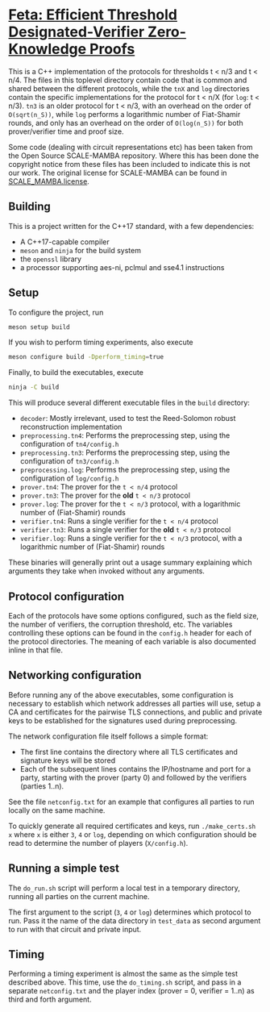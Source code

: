 # [Feta: Efficient Threshold Designated-Verifier Zero-Knowledge Proofs](https://eprint.iacr.org/2022/082)

This is a C++ implementation of the protocols for thresholds t < n/3 and t < n/4. 
The files in this toplevel directory contain code that is common and shared between 
the different protocols, while the `tnX` and `log` directories contain the specific implementations 
for the protocol for t < n/X (for `log`: t < n/3).
`tn3` is an older protocol for t < n/3, with an overhead on the order of `O(sqrt(n_S))`,
while `log` performs a logarithmic number of Fiat-Shamir rounds, and only has an overhead
on the order of `O(log(n_S))` for both prover/verifier time and proof size.

Some code (dealing with circuit representations etc) has been taken from the Open Source 
SCALE-MAMBA repository. Where this has been done the copyright notice from these files 
has been included to indicate this is not our work.
The original license for SCALE-MAMBA can be found in [SCALE_MAMBA.license](./SCALE_MAMBA.license).

## Building

This is a project written for the C++17 standard, with a few dependencies:

- A C++17-capable compiler
- `meson` and `ninja` for the build system
- the `openssl` library
- a processor supporting aes-ni, pclmul and sse4.1 instructions

## Setup

To configure the project, run

```sh
meson setup build
```

If you wish to perform timing experiments, also execute

```sh
meson configure build -Dperform_timing=true
```

Finally, to build the executables, execute

```sh
ninja -C build
```

This will produce several different executable files in the `build` directory:

- `decoder`: Mostly irrelevant, used to test the Reed-Solomon robust reconstruction implementation
- `preprocessing.tn4`: Performs the preprocessing step, using the configuration of `tn4/config.h`
- `preprocessing.tn3`: Performs the preprocessing step, using the configuration of `tn3/config.h`
- `preprocessing.log`: Performs the preprocessing step, using the configuration of `log/config.h`
- `prover.tn4`: The prover for the `t < n/4` protocol
- `prover.tn3`: The prover for the **old** `t < n/3` protocol
- `prover.log`: The prover for the `t < n/3` protocol, with a logarithmic number of (Fiat-Shamir) rounds
- `verifier.tn4`: Runs a single verifier for the `t < n/4` protocol
- `verifier.tn3`: Runs a single verifier for the **old** `t < n/3` protocol
- `verifier.log`: Runs a single verifier for the `t < n/3` protocol, with a logarithmic number of (Fiat-Shamir) rounds

These binaries will generally print out a usage summary explaining which arguments they take when
invoked without any arguments.

## Protocol configuration

Each of the protocols have some options configured, such as the field size, the number of verifiers,
the corruption threshold, etc.
The variables controlling these options can be found in the `config.h` header for each of the protocol
directories.
The meaning of each variable is also documented inline in that file.

## Networking configuration

Before running any of the above executables, some configuration is necessary to establish which network
addresses all parties will use, setup a CA and certificates for the pairwise TLS connections, and
public and private keys to be established for the signatures used during preprocessing.

The network configuration file itself follows a simple format:

- The first line contains the directory where all TLS certificates and signature keys will be stored
- Each of the subsequent lines contains the IP/hostname and port for a party, starting with the prover
  (party 0) and followed by the verifiers (parties 1..n).

See the file `netconfig.txt` for an example that configures all parties to run locally on the same machine.

To quickly generate all required certificates and keys,
run `./make_certs.sh x` where `x` is either `3`, `4` or `log`, depending
on which configuration should be read to determine the number of players (`X/config.h`).

## Running a simple test

The `do_run.sh` script will perform a local test in a temporary directory,
running all parties on the current machine.

The first argument to the script (`3`, `4` or `log`) determines which protocol to run.
Pass it the name of the data directory in `test_data` as second argument to run with that circuit and private input.

## Timing

Performing a timing experiment is almost the same as the simple test described above.
This time, use the `do_timing.sh` script, and pass in a separate `netconfig.txt` and the player
index (prover = 0, verifier = 1..n) as third and forth argument.
